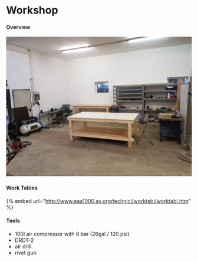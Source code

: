 # Workshop

#### Overview

![](../.gitbook/assets/whatsapp-image-2018-10-14-at-16.01.09.jpeg)

#### Work Tables

{% embed url="http://www.eaa1000.av.org/technicl/worktabl/worktabl.htm" %}

#### Tools

* 100l air compressor with 8 bar \(26gal / 120 psi\)
* DRDT-2
* air drill
* rivet gun

